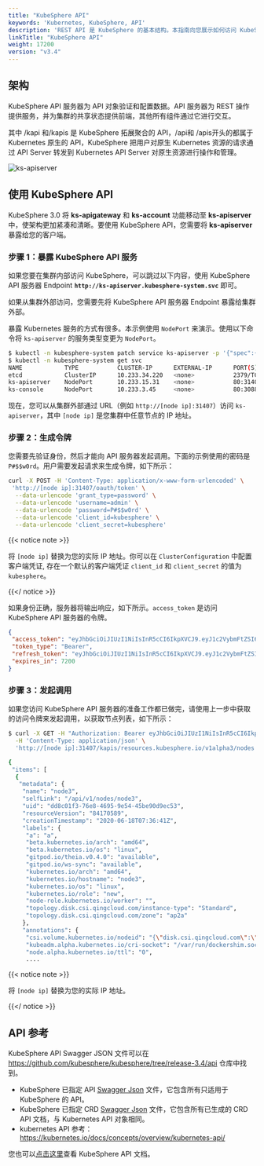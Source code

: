 ```yaml
---
title: "KubeSphere API"
keywords: 'Kubernetes, KubeSphere, API'
description: 'REST API 是 KubeSphere 的基本结构。本指南向您展示如何访问 KubeSphere API 服务器。'
linkTitle: "KubeSphere API"
weight: 17200
version: "v3.4"
---
```


## 架构

KubeSphere API 服务器为 API 对象验证和配置数据。API 服务器为 REST 操作提供服务，并为集群的共享状态提供前端，其他所有组件通过它进行交互。

其中 /kapi 和/kapis 是 KubeSphere 拓展聚合的 API，/api和 /apis开头的都属于 Kubernetes 原生的 API，KubeSphere 把用户对原生 Kubernetes 资源的请求通过 API Server 转发到 Kubernetes API Server 对原生资源进行操作和管理。

![ks-apiserver](/images/docs/v3.x/zh-cn/reference/kubesphere-api/ks-apiserver.png)

## 使用 KubeSphere API

KubeSphere 3.0 将 **ks-apigateway** 和 **ks-account** 功能移动至 **ks-apiserver** 中，使架构更加紧凑和清晰。要使用 KubeSphere API，您需要将 **ks-apiserver** 暴露给您的客户端。


### 步骤 1：暴露 KubeSphere API 服务

如果您要在集群内部访问 KubeSphere，可以跳过以下内容，使用 KubeSphere API 服务器 Endpoint **`http://ks-apiserver.kubesphere-system.svc`** 即可。

如果从集群外部访问，您需要先将 KubeSphere API 服务器 Endpoint 暴露给集群外部。

暴露 Kubernetes 服务的方式有很多。本示例使用 `NodePort` 来演示。使用以下命令将 `ks-apiserver` 的服务类型变更为 `NodePort`。

```bash
$ kubectl -n kubesphere-system patch service ks-apiserver -p '{"spec":{"type":"NodePort"}}'
$ kubectl -n kubesphere-system get svc
NAME            TYPE           CLUSTER-IP      EXTERNAL-IP      PORT(S)              AGE
etcd            ClusterIP      10.233.34.220   <none>           2379/TCP             44d
ks-apiserver    NodePort       10.233.15.31    <none>           80:31407/TCP         49d
ks-console      NodePort       10.233.3.45     <none>           80:30880/TCP         49d
```

现在，您可以从集群外部通过 URL（例如 `http://[node ip]:31407`）访问 `ks-apiserver`，其中 `[node ip]` 是您集群中任意节点的 IP 地址。

### 步骤 2：生成令牌

您需要先验证身份，然后才能向 API 服务器发起调用。下面的示例使用的密码是 `P#$$w0rd`。用户需要发起请求来生成令牌，如下所示：

```bash
curl -X POST -H 'Content-Type: application/x-www-form-urlencoded' \
 'http://[node ip]:31407/oauth/token' \
  --data-urlencode 'grant_type=password' \
  --data-urlencode 'username=admin' \
  --data-urlencode 'password=P#$$w0rd' \
  --data-urlencode 'client_id=kubesphere' \
  --data-urlencode 'client_secret=kubesphere'
```

{{< notice note >}}

将 `[node ip]` 替换为您的实际 IP 地址。你可以在 `ClusterConfiguration` 中配置客户端凭证, 存在一个默认的客户端凭证 `client_id` 和 `client_secret` 的值为 `kubesphere`。

{{</ notice >}}

如果身份正确，服务器将输出响应，如下所示。`access_token` 是访问 KubeSphere API 服务器的令牌。

```json
{
 "access_token": "eyJhbGciOiJIUzI1NiIsInR5cCI6IkpXVCJ9.eyJ1c2VybmFtZSI6ImFkbWluIiwidWlkIjoiYTlhNjJmOTEtYWQ2Yi00MjRlLWIxNWEtZTFkOTcyNmUzNDFhIiwidG9rZW5fdHlwZSI6ImFjY2Vzc190b2tlbiIsImV4cCI6MTYwMDg1MjM5OCwiaWF0IjoxNjAwODQ1MTk4LCJpc3MiOiJrdWJlc3BoZXJlIiwibmJmIjoxNjAwODQ1MTk4fQ.Hcyf-CPMeq8XyQQLz5PO-oE1Rp1QVkOeV_5J2oX1hvU",
 "token_type": "Bearer",
 "refresh_token": "eyJhbGciOiJIUzI1NiIsInR5cCI6IkpXVCJ9.eyJ1c2VybmFtZSI6ImFkbWluIiwidWlkIjoiYTlhNjJmOTEtYWQ2Yi00MjRlLWIxNWEtZTFkOTcyNmUzNDFhIiwidG9rZW5fdHlwZSI6InJlZnJlc2hfdG9rZW4iLCJleHAiOjE2MDA4NTk1OTgsImlhdCI6MTYwMDg0NTE5OCwiaXNzIjoia3ViZXNwaGVyZSIsIm5iZiI6MTYwMDg0NTE5OH0.PerssCLVXJD7BuCF3Ow8QUNYLQxjwqC8m9iOkRRD6Tc",
 "expires_in": 7200
}
```

### 步骤 3：发起调用

如果您访问 KubeSphere API 服务器的准备工作都已做完，请使用上一步中获取的访问令牌来发起调用，以获取节点列表，如下所示：

```bash
$ curl -X GET -H "Authorization: Bearer eyJhbGciOiJIUzI1NiIsInR5cCI6IkpXVCJ9.eyJ1c2VybmFtZSI6ImFkbWluIiwidWlkIjoiYTlhNjJmOTEtYWQ2Yi00MjRlLWIxNWEtZTFkOTcyNmUzNDFhIiwidG9rZW5fdHlwZSI6ImFjY2Vzc190b2tlbiIsImV4cCI6MTYwMDg1MjM5OCwiaWF0IjoxNjAwODQ1MTk4LCJpc3MiOiJrdWJlc3BoZXJlIiwibmJmIjoxNjAwODQ1MTk4fQ.Hcyf-CPMeq8XyQQLz5PO-oE1Rp1QVkOeV_5J2oX1hvU" \
  -H 'Content-Type: application/json' \
  'http://[node ip]:31407/kapis/resources.kubesphere.io/v1alpha3/nodes'

{
 "items": [
  {
   "metadata": {
    "name": "node3",
    "selfLink": "/api/v1/nodes/node3",
    "uid": "dd8c01f3-76e8-4695-9e54-45be90d9ec53",
    "resourceVersion": "84170589",
    "creationTimestamp": "2020-06-18T07:36:41Z",
    "labels": {
     "a": "a",
     "beta.kubernetes.io/arch": "amd64",
     "beta.kubernetes.io/os": "linux",
     "gitpod.io/theia.v0.4.0": "available",
     "gitpod.io/ws-sync": "available",
     "kubernetes.io/arch": "amd64",
     "kubernetes.io/hostname": "node3",
     "kubernetes.io/os": "linux",
     "kubernetes.io/role": "new",
     "node-role.kubernetes.io/worker": "",
     "topology.disk.csi.qingcloud.com/instance-type": "Standard",
     "topology.disk.csi.qingcloud.com/zone": "ap2a"
    },
    "annotations": {
     "csi.volume.kubernetes.io/nodeid": "{\"disk.csi.qingcloud.com\":\"i-icjxhi1e\"}",
     "kubeadm.alpha.kubernetes.io/cri-socket": "/var/run/dockershim.sock",
     "node.alpha.kubernetes.io/ttl": "0",
     ....
```

{{< notice note >}}

将 `[node ip]` 替换为您的实际 IP 地址。

{{</ notice >}}

## API 参考

KubeSphere API Swagger JSON 文件可以在 https://github.com/kubesphere/kubesphere/tree/release-3.4/api 仓库中找到。

- KubeSphere 已指定 API [Swagger Json](https://github.com/kubesphere/kubesphere/blob/release-3.1/api/ks-openapi-spec/swagger.json) 文件，它包含所有只适用于 KubeSphere 的 API。
- KubeSphere 已指定 CRD [Swagger Json](https://github.com/kubesphere/kubesphere/blob/release-3.1/api/openapi-spec/swagger.json) 文件，它包含所有已生成的 CRD API 文档，与 Kubernetes API 对象相同。
- kubernetes API 参考：https://kubernetes.io/docs/concepts/overview/kubernetes-api/

您也可以[点击这里](https://kubesphere.io/api/kubesphere)查看 KubeSphere API 文档。
